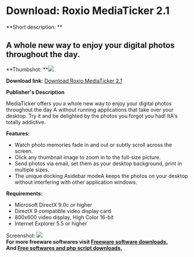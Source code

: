 # Download: Roxio MediaTicker 2.1

**Short description: **

## A whole new way to enjoy your digital photos throughout the day.

  
**Thumbshot: **![](http://www.freewarefiles.com/screenshot/Roxio_MediaTicker_md.gif)   
  
**Download link:** [Download Roxio MediaTicker 2.1](http://freesoftwares.boysofts.com/Roxio-MediaTicker_program_22967.html)  
  

**Publisher's Description**  
  

MediaTicker offers you a whole new way to enjoy your digital photos throughout
the day A without running applications that take over your desktop. Try it and
be delighted by the photos you forgot you had! ItA's totally addictive.

**Features:**

  * Watch photo memories fade in and out or subtly scroll across the screen. 
  * Click any thumbnail image to zoom in to the full-size picture. 
  * Send photos via email, set them as your desktop background, print in multiple sizes. 
  * The unique docking Asidebar modeA keeps the photos on your desktop without interfering with other application windows. 

**Requirements:**

  * Microsoft DirectX 9.0c or higher 
  * DirectX 9 compatible video display card 
  * 800x600 video display, High Color 16-bit 
  * Internet Explorer 5.5 or higher 

  
  
Screenshot: ![](http://www.freewarefiles.com/screenshot/Roxio_MediaTicker.gif)  
**For more freeware softwares visit [Freeware software downloads.](http://freesoftwares.boysofts.com/)**   
**And [Free softwares and php script downloads.](http://www.boysofts.com/)**

